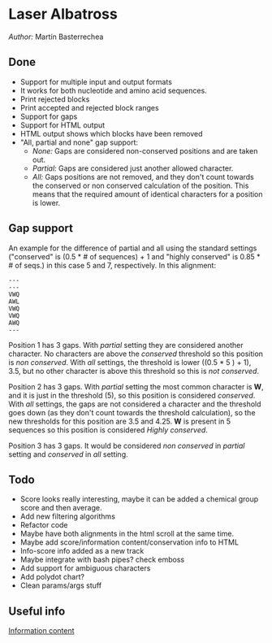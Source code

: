 # Laser Albatross

*Author:* Martín Basterrechea

## Done

* Support for multiple input and output formats
* It works for both nucleotide and amino acid sequences.
* Print rejected blocks
* Print accepted and rejected block ranges
* Support for gaps
* Support for HTML output
* HTML output shows which blocks have been removed
* "All, partial and none" gap support:
  * *None:* Gaps are considered non-conserved positions and are taken out.
  * *Partial:* Gaps are considered just another allowed character.
  * *All:* Gaps positions are not removed, and they don't count towards the conserved or non conserved calculation of the position. This means that the required amount of identical characters for a position is lower.





## Gap support

An example for the difference of partial and all using the standard settings ("conserved" is (0.5 * # of sequences) + 1  and "highly conserved" is 0.85 * # of seqs.) in this case 5 and 7, respectively.
In this alignment:


    ---
    ---
    VWQ
    AWL
    VWQ
    VWQ
    AWQ
    ---


Position 1 has 3 gaps. With *partial* setting they are considered another character. No characters are above the *conserved* threshold so this position is *non conserved*. With *all* settings, the threshold is lower ((0.5 * 5 ) + 1), 3.5, but no other character is above this threshold so this is *not conserved*.

Position 2 has 3 gaps. With *partial* setting the most common character is **W**, and it is just in the threshold (5), so this position is considered *conserved*. With *all* settings, the gaps are not considered a character and the threshold goes down (as they don't count towards the threshold calculation), so the new thresholds for this position are 3.5 and 4.25. **W** is present in 5 sequences so this position is considered *Highly conserved*.

Position 3 has 3 gaps. It would be considered *non conserved* in *partial* setting and *conserved* in *all* setting.




## Todo
* Score looks really interesting, maybe it can be added a chemical group score and then average.
* Add new filtering algorithms
* Refactor code
* Maybe have both alignments in the html scroll at the same time.
* Maybe add score/information content/conservation info to HTML
* Info-score info added as a new track
* Maybe integrate with bash pipes? check emboss
* Add support for ambiguous characters
* Add polydot chart?
* Clean params/args stuff


## Useful info

[Information content](http://www.lecb.ncifcrf.gov/~toms/paper/primer/)
